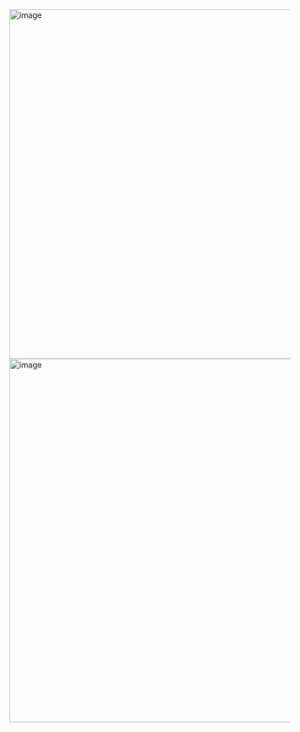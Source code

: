 <img width="626" alt="image" src="https://user-images.githubusercontent.com/89638496/200436892-dc8cc005-261b-4391-ad4e-80de7e453219.png">
<img width="651" alt="image" src="https://user-images.githubusercontent.com/89638496/200436938-7895e332-283b-4d64-896c-ce842752f343.png">
